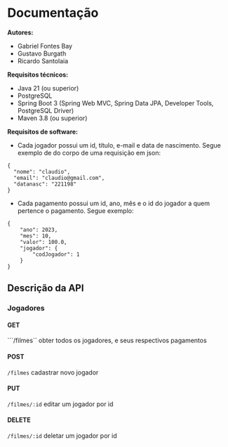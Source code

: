 # Documentação

**Autores:**  
- Gabriel Fontes Bay
- Gustavo Burgath  
- Ricardo Santolaia  

**Requisitos técnicos:**
- Java 21 (ou superior)
- PostgreSQL
- Spring Boot 3 (Spring Web MVC, Spring Data JPA, Developer Tools, PostgreSQL Driver)
- Maven 3.8 (ou superior)

**Requisitos de software:**
- Cada jogador possui um id, título, e-mail e data de nascimento. Segue exemplo de do corpo de uma requisição em json:
```exemplo do jogador:
{
  "nome": "claudio",
  "email": "claudio@gmail.com",
  "datanasc": "221198"
}
```
- Cada pagamento possui um id, ano, mês e o id do jogador a quem pertence o pagamento. Segue exemplo:
```
{
    "ano": 2023,
    "mes": 10,
    "valor": 100.0,
    "jogador": {
        "codJogador": 1
    }
}
```

## Descrição da API

### Jogadores

#### GET
```/filmes`` obter todos os jogadores, e seus respectivos pagamentos

#### POST

```/filmes``` cadastrar novo jogador

#### PUT

```/filmes/:id``` editar um jogador por id

#### DELETE

```/filmes/:id``` deletar um jogador por id
  
